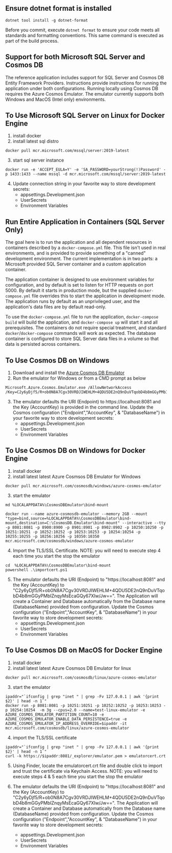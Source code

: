 
## Ensure dotnet format is installed
```
dotnet tool install -g dotnet-format
```

Before you commit, execute ```dotnet format``` to ensure your code meets all standards and formatting conventions. This same command is executed as part of the build process.

## Support for both Microsoft SQL Server and Cosmos DB
The reference application includes support for SQL Server and Cosmos DB Entity Framework Providers.  Instructions provide instructions for running the application under both configurations.  Running locally using Cosmos DB requires the Azure Cosmos Emulator.  The emulator currently supports both Windows and MacOS (Intel only) environments.  

## To Use Microsoft SQL Server on Linux for Docker Engine
1. install docker
2. install latest sql distro
```
docker pull mcr.microsoft.com/mssql/server:2019-latest
```
3. start sql server instance
```
docker run -e 'ACCEPT_EULA=Y' -e 'SA_PASSWORD=yourStrong(!)Password' -p 1433:1433 --name mssql -d mcr.microsoft.com/mssql/server:2019-latest
```
4. Update connection string in your favorite way to store development secrets:
   * appsettings.Development.json
   * UserSecrets
   * Environment Variables

## Run Entire Application in Containers (SQL Server Only)

The goal here is to run the application and all dependent resources in containers described by a `docker-compose.yml` file.
This file isn't used in real environments, and is provided to provide something of a "canned" development environment.
The current implementation is in two parts: a Microsoft provided SQL Server container and a custom application container.

The application container is designed to use environment variables for configuration, and by default is set to listen for HTTP requests on port 5000.
By default it starts in production mode, but the supplied `docker-compose.yml` file overrides this to start the application in development mode.
The application runs by default as an unprivileged user, and the application's data files are by default read-only.

To use the `docker-compose.yml` file to run the application, `docker-compose build` will build the application, and `docker-compose up` will start it and all prerequisites.
The containers do not require special treatment, and standard `docker`/`docker-compose` commands will work as expected.
The database container is configured to store SQL Server data files in a volume so that data is persisted across containers.

## To Use Cosmos DB on Windows
1. Download and install the [Azure Cosmos DB Emulator](https://aka.ms/cosmosdb-emulator)
2. Run the emulator for Windows or from a CMD prompt as below
```
Microsoft.Azure.Cosmos.Emulator.exe /AllowNetworkAccess /Key=C2y6yDjf5/R+ob0N8A7Cgv30VRDJIWEHLM+4QDU5DE2nQ9nDuVTqobD4b8mGGyPMbIZnqyMsEcaGQy67XIw/Jw==
```
3. The emulator defaults the URl (Endpoint) to https://localhost:8081 and the Key (AccountKey) is provided in the command line.  Update the Cosmos configuration ("Endpoint","AccountKey", & "DatabaseName") in your favorite way to store development secrets:
   * appsettings.Development.json
   * UserSecrets
   * Environment Variables

## To Use Cosmos DB on Windows for Docker Engine
1. install docker
2. install latest latest Azure Cosmsos DB Emulator for Windows
```
docker pull mcr.microsoft.com/cosmosdb/windows/azure-cosmos-emulator
```
3. start the emulator
```
md %LOCALAPPDATA%\CosmosDBEmulator\bind-mount

docker run --name azure-cosmosdb-emulator --memory 2GB --mount "type=bind,source=%LOCALAPPDATA%\CosmosDBEmulator\bind-mount,destination=C:\CosmosDB.Emulator\bind-mount" --interactive --tty -p 8081:8081 -p 8900:8900 -p 8901:8901 -p 8902:8902 -p 10250:10250 -p 10251:10251 -p 10252:10252 -p 10253:10253 -p 10254:10254 -p 10255:10255 -p 10256:10256 -p 10350:10350 mcr.microsoft.com/cosmosdb/windows/azure-cosmos-emulator
```
4. Import the TLS/SSL Certificate.  NOTE:  you will need to execute step 4 each time you start the stop the emulator
```
cd  %LOCALAPPDATA%\CosmosDBEmulator\bind-mount
powershell .\importcert.ps1
```
5. The emulator defaults the URl (Endpoint) to "https://localhost:8081" and the Key (AccountKey) to "C2y6yDjf5/R+ob0N8A7Cgv30VRDJIWEHLM+4QDU5DE2nQ9nDuVTqobD4b8mGGyPMbIZnqyMsEcaGQy67XIw/Jw==".  The Application will create a Container and Database automatically from the Database name (DatabaseName) provided from configuration. Update the Cosmos configuration ("Endpoint","AccountKey", & "DatabaseName") in your favorite way to store development secrets:
   * appsettings.Development.json
   * UserSecrets
   * Environment Variables

## To Use Cosmos DB on MacOS for Docker Engine
1. install docker
2. install latest latest Azure Cosmsos DB Emulator for linux
```
docker pull mcr.microsoft.com/cosmosdb/linux/azure-cosmos-emulator
```
3. start the emulator
```
ipaddr="`ifconfig | grep "inet " | grep -Fv 127.0.0.1 | awk '{print $2}' | head -n 1`"
docker run -p 8081:8081 -p 10251:10251 -p 10252:10252 -p 10253:10253 -p 10254:10254  -m 3g --cpus=2.0 --name=test-linux-emulator -e AZURE_COSMOS_EMULATOR_PARTITION_COUNT=10 -e AZURE_COSMOS_EMULATOR_ENABLE_DATA_PERSISTENCE=true -e AZURE_COSMOS_EMULATOR_IP_ADDRESS_OVERRIDE=$ipaddr -it mcr.microsoft.com/cosmosdb/linux/azure-cosmos-emulator
```
4. import the TLS/SSL certificate
```
ipaddr="`ifconfig | grep "inet " | grep -Fv 127.0.0.1 | awk '{print $2}' | head -n 1`"
curl -k https://$ipaddr:8081/_explorer/emulator.pem > emulatorcert.crt
```
5. Using Finder, locate the emulatorcert.crt file and double click to import and trust the certificate via Keychain Access.  NOTE:  you will need to execute steps 4 & 5 each time you start the stop the emulator

6. The emulator defaults the URl (Endpoint) to "https://localhost:8081" and the Key (AccountKey) to "C2y6yDjf5/R+ob0N8A7Cgv30VRDJIWEHLM+4QDU5DE2nQ9nDuVTqobD4b8mGGyPMbIZnqyMsEcaGQy67XIw/Jw==".  The Application will create a Container and Database automatically from the Database name (DatabaseName) provided from configuration. Update the Cosmos configuration ("Endpoint","AccountKey", & "DatabaseName") in your favorite way to store development secrets:
   * appsettings.Development.json
   * UserSecrets
   * Environment Variables